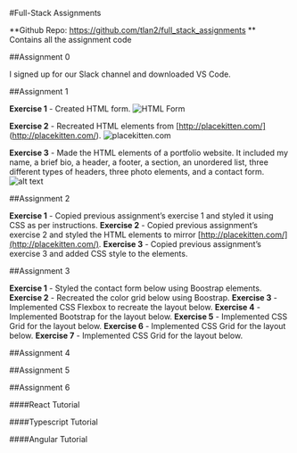 #Full-Stack Assignments

**Github Repo: https://github.com/tlan2/full_stack_assignments **
Contains all the assignment code

##Assignment 0

I signed up for our Slack channel and downloaded VS Code.

##Assignment 1

**Exercise 1** - Created HTML form.
![HTML Form](/img/a1ex1.jpg)

**Exercise 2** - Recreated HTML elements from [http://placekitten.com/] (http://placekitten.com/).
![placekitten.com](img/a1ex2.jpg)

**Exercise 3** - Made the HTML elements of a portfolio website. It included my name, a brief bio, a header, a footer, a section, an unordered list, three different types of headers, three photo elements, and a contact form.
![alt text](image.jpg)

##Assignment 2

**Exercise 1** - Copied previous assignment’s exercise 1 and styled it using CSS as per instructions.
**Exercise 2** - Copied previous assignment’s exercise 2 and styled the HTML elements to mirror [http://placekitten.com/](http://placekitten.com/).
**Exercise 3** - Copied previous assignment’s exercise 3 and added CSS style to the elements.

##Assignment 3

**Exercise 1** - Styled the contact form below using Boostrap elements.
**Exercise 2** - Recreated the color grid below using Boostrap.
**Exercise 3** - Implemented CSS Flexbox to recreate the layout below.
**Exercise 4** - Implemented Bootstrap for the layout below.
**Exercise 5** - Implemented CSS Grid for the layout below.
**Exercise 6** - Implemented CSS Grid for the layout below.
**Exercise 7** - Implemented CSS Grid for the layout below.

##Assignment 4


##Assignment 5

##Assignment 6

####React Tutorial

####Typescript Tutorial

####Angular Tutorial
